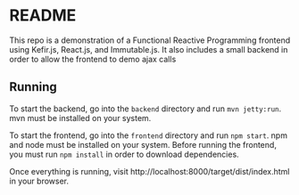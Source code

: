 # README

This repo is a demonstration of a Functional Reactive Programming frontend
using Kefir.js, React.js, and Immutable.js.  It also includes a small backend
in order to allow the frontend to demo ajax calls

## Running
To start the backend, go into the `backend` directory and run `mvn jetty:run`.
mvn must be installed on your system.

To start the frontend, go into the `frontend` directory and run `npm start`.
npm and node must be installed on your system.  Before running the frontend, you
must run `npm install` in order to download dependencies.

Once everything is running, visit http://localhost:8000/target/dist/index.html
in your browser.
